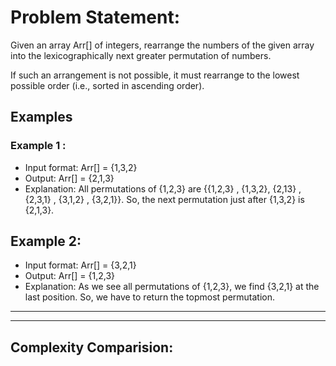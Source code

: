 # Problem Statement: 
Given an array Arr[] of integers, rearrange the numbers of the given array into the lexicographically next greater permutation of numbers.

If such an arrangement is not possible, it must rearrange to the lowest possible order (i.e., sorted in ascending order).

## Examples

### Example 1 :

- Input format: Arr[] = {1,3,2}
- Output: Arr[] = {2,1,3}
- Explanation: 
All permutations of {1,2,3} are {{1,2,3} , {1,3,2}, {2,13} , {2,3,1} , {3,1,2} , {3,2,1}}. So, the next permutation just after {1,3,2} is {2,1,3}.

## Example 2:

- Input format: Arr[] = {3,2,1}
- Output: Arr[] = {1,2,3}
- Explanation: 
As we see all permutations of {1,2,3}, we find {3,2,1} at the last position. So, we have to return the topmost permutation.

---

---

## Complexity Comparision:
